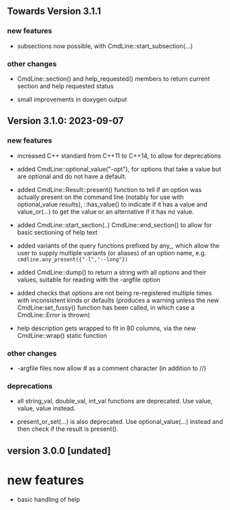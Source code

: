 
Towards Version 3.1.1
---------------------

### new features
- subsections now possible, with CmdLine::start_subsection(...)

### other changes
- CmdLine::section() and help_requested() members to return current section
  and help requested status

- small improvements in doxygen output

Version 3.1.0: 2023-09-07
-------------------------

### new features

- increased C++ standard from C++11 to C++14, to allow for deprecations

- added CmdLine::optional_value<T>("-opt"), for options that take a value
  but are optional and do not have a default. 

- added CmdLine::Result<T>::present() function to tell if an option was
  actually present on the command line (notably for use with
  optional_value results), ::has_value() to indicate if it has a value
  and value_or(...) to get the value or an alternative if it has no value.

- added CmdLine::start_section(..) CmdLine::end_section() to allow for
  basic sectioning of help text 

- added variants of the query functions prefixed by any_, which allow the
  user to supply multiple variants (or aliases) of an option name, e.g. 
  `cmdline.any_present({"-l","--long"})`

- added CmdLine::dump() to return a string with all options and their values,
  suitable for reading with the -argfile option

- added checks that options are not being re-registered multiple times
  with inconsistent kinds or defaults (produces a warning unless the new
  CmdLine:set_fussy() function has been called, in which case a
  CmdLine::Error is thrown)

- help description gets wrapped to fit in 80 columns, via the new
  CmdLine::wrap() static function


### other changes
- -argfile files now allow # as a comment character (in addition to //)

### deprecations

- all string_val, double_val, int_val functions are deprecated. 
  Use value<string>, value<double>, value<int> instead.

- present_or_set(...) is also deprecated. Use optional_value(...) instead
  and then check if the result is present().


version 3.0.0 [undated]
-----------------------

# new features
- basic handling of help